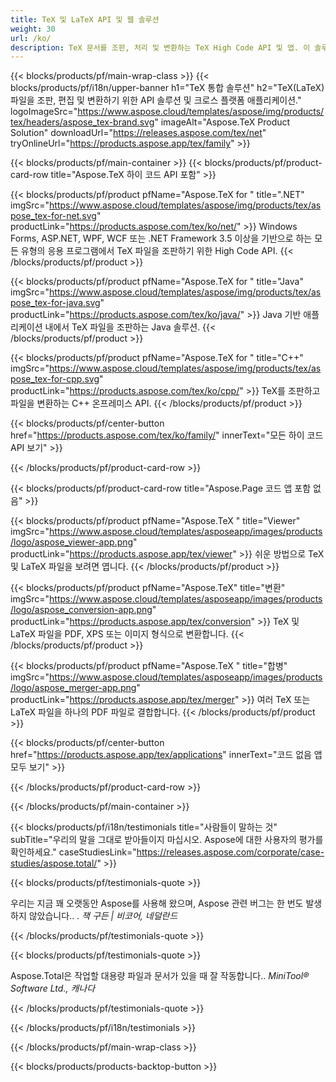 ```yaml
---
title: TeX 및 LaTeX API 및 웹 솔루션
weight: 30
url: /ko/
description: TeX 문서를 조판, 처리 및 변환하는 TeX High Code API 및 앱. 이 솔루션은 또한 PDF, EPS, SVG 및 대부분의 이미지 형식을 출력 형식으로 지원합니다.
---
```


{{< blocks/products/pf/main-wrap-class >}}
{{< blocks/products/pf/i18n/upper-banner h1="TeX 통합 솔루션" h2="TeX(LaTeX) 파일을 조판, 편집 및 변환하기 위한 API 솔루션 및 크로스 플랫폼 애플리케이션." logoImageSrc="https://www.aspose.cloud/templates/aspose/img/products/tex/headers/aspose_tex-brand.svg" imageAlt="Aspose.TeX Product Solution" downloadUrl="https://releases.aspose.com/tex/net" tryOnlineUrl="https://products.aspose.app/tex/family" >}}

{{< blocks/products/pf/main-container >}}
{{< blocks/products/pf/product-card-row title="Aspose.TeX 하이 코드 API 포함" >}}

{{< blocks/products/pf/product pfName="Aspose.TeX for " title=".NET" imgSrc="https://www.aspose.cloud/templates/aspose/img/products/tex/aspose_tex-for-net.svg" productLink="https://products.aspose.com/tex/ko/net/" >}}
Windows Forms, ASP.NET, WPF, WCF 또는 .NET Framework 3.5 이상을 기반으로 하는 모든 유형의 응용 프로그램에서 TeX 파일을 조판하기 위한 High Code API.
{{< /blocks/products/pf/product >}}

{{< blocks/products/pf/product pfName="Aspose.TeX for " title="Java" imgSrc="https://www.aspose.cloud/templates/aspose/img/products/tex/aspose_tex-for-java.svg" productLink="https://products.aspose.com/tex/ko/java/" >}}
Java 기반 애플리케이션 내에서 TeX 파일을 조판하는 Java 솔루션.
{{< /blocks/products/pf/product >}}

{{< blocks/products/pf/product pfName="Aspose.TeX for " title="C++" imgSrc="https://www.aspose.cloud/templates/aspose/img/products/tex/aspose_tex-for-cpp.svg" productLink="https://products.aspose.com/tex/ko/cpp/" >}}
TeX를 조판하고 파일을 변환하는 C++ 온프레미스 API.
{{< /blocks/products/pf/product >}}

{{< blocks/products/pf/center-button href="https://products.aspose.com/tex/ko/family/" innerText="모든 하이 코드 API 보기" >}}

{{< /blocks/products/pf/product-card-row >}}

{{< blocks/products/pf/product-card-row title="Aspose.Page 코드 앱 포함 없음" >}}

{{< blocks/products/pf/product pfName="Aspose.TeX " title="Viewer" imgSrc="https://www.aspose.cloud/templates/asposeapp/images/products/logo/aspose_viewer-app.png" productLink="https://products.aspose.app/tex/viewer" >}}
쉬운 방법으로 TeX 및 LaTeX 파일을 보려면 엽니다.
{{< /blocks/products/pf/product >}}

{{< blocks/products/pf/product pfName="Aspose.TeX" title="변환" imgSrc="https://www.aspose.cloud/templates/asposeapp/images/products/logo/aspose_conversion-app.png" productLink="https://products.aspose.app/tex/conversion" >}}
TeX 및 LaTeX 파일을 PDF, XPS 또는 이미지 형식으로 변환합니다.
{{< /blocks/products/pf/product >}}

{{< blocks/products/pf/product pfName="Aspose.TeX " title="합병" imgSrc="https://www.aspose.cloud/templates/asposeapp/images/products/logo/aspose_merger-app.png" productLink="https://products.aspose.app/tex/merger" >}}
여러 TeX 또는 LaTeX 파일을 하나의 PDF 파일로 결합합니다.
{{< /blocks/products/pf/product >}}

{{< blocks/products/pf/center-button href="https://products.aspose.app/tex/applications" innerText="코드 없음 앱 모두 보기" >}}

{{< /blocks/products/pf/product-card-row >}}

{{< /blocks/products/pf/main-container >}}

{{< blocks/products/pf/i18n/testimonials title="사람들이 말하는 것" subTitle="우리의 말을 그대로 받아들이지 마십시오. Aspose에 대한 사용자의 평가를 확인하세요." caseStudiesLink="https://releases.aspose.com/corporate/case-studies/aspose.total/" >}}

{{< blocks/products/pf/testimonials-quote >}}
<p class="first">
 우리는 지금 꽤 오랫동안 Aspose를 사용해 왔으며, Aspose 관련 버그는 한 번도 발생하지 않았습니다.. .
 <em>
  잭 구든 | 비코어, 네덜란드
 </em>
</p>

{{< /blocks/products/pf/testimonials-quote >}}

{{< blocks/products/pf/testimonials-quote >}}
<p class="second">
 Aspose.Total은 작업할 대용량 파일과 문서가 있을 때 잘 작동합니다..
 <em>
  MiniTool® Software Ltd., 캐나다
 </em>
</p>

{{< /blocks/products/pf/testimonials-quote >}}

{{< /blocks/products/pf/i18n/testimonials >}}

{{< /blocks/products/pf/main-wrap-class >}}

{{< blocks/products/products-backtop-button >}}